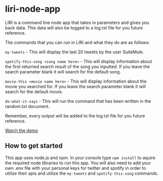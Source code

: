 # liri-node-app

LIRI is a command line node app that takes in parameters and gives you back data. This data will also be logged to a log.txt file for you future reference.

The commands that you can run in LIRI and what they do are as follows:

`my-tweets` - This will display the last 20 tweets by the user SuiteMule.

`spotify-this-song <song name here>` - This will display information about the first returned search result of the song you inputted. If you leave the search parameter blank it will search for the default song.

`movie-this <movie name here>` - This will display information about the movie you searched for. If you leave the search parameter blank it will search for the default movie.

`do-what-it-says` - This will run the command that has been written in the random.txt document.

Remember, every output will be added to the log.txt file for you future reference.

[Watch the demo](lire-node-app_demo.mov)

## How to get started
This app uses node.js and npm. In your console type `npm install` to aquire the required node libraries to run this app. You will also need to add your own .env file with your personal keys for twitter and spotify in order to utilize their apis and utilize the `my-tweets` and `spotify-this-song` commands.